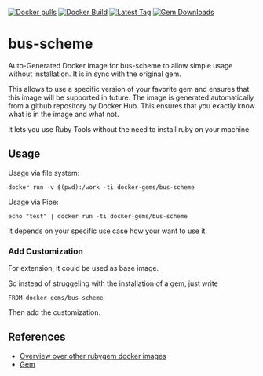 [![Docker pulls](https://img.shields.io/docker/pulls/rubygem/bus-scheme.svg)](https://hub.docker.com/r/rubygem/bus-scheme/)
[![Docker Build](https://img.shields.io/docker/automated/rubygem/bus-scheme.svg)](https://hub.docker.com/r/rubygem/bus-scheme/)
[![Latest Tag](https://img.shields.io/github/tag/docker-rubygem/bus-scheme.svg)](https://hub.docker.com/r/rubygem/bus-scheme/)
[![Gem Downloads](https://img.shields.io/gem/dt/bus-scheme.svg)](https://rubygems.org/gems/bus-scheme/)
# bus-scheme

Auto-Generated Docker image for bus-scheme to allow simple usage without installation.
It is in sync with the original gem.

This allows to use a specific version of your favorite gem and ensures that this image will be supported in future.
The image is generated automatically from a github repository by Docker Hub.
This ensures that you exactly know what is in the image and what not.

It lets you use Ruby Tools without the need to install ruby on your machine.

## Usage

Usage via file system:

`docker run -v $(pwd):/work -ti docker-gems/bus-scheme`

Usage via Pipe:

`echo "test" | docker run -ti docker-gems/bus-scheme`

It depends on your specific use case how your want to use it.

### Add Customization

For extension, it could be used as base image.

So instead of struggeling with the installation of a gem, just write

`FROM docker-gems/bus-scheme`

Then add the customization.

## References

 - [Overview over other rubygem docker images](https://github.com/thinkbot/docker-rubygem)
 - [Gem](https://rubygems.org/gems/bus-scheme/)
